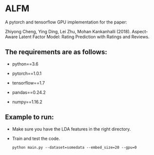 # ALFM

A pytorch and tensorflow GPU implementation for the paper:

Zhiyong Cheng, Ying Ding, Lei Zhu, Mohan Kankanhalli (2018). Aspect-Aware Latent Factor Model:  Rating Prediction with Ratings and Reviews.



## The requirements are as follows:
* python==3.6

* pytorch==1.0.1

* tensorflow==1.7

* pandas==0.24.2

* numpy==1.16.2

## Example to run:
* Make sure you have the LDA features in the right directory.

* Train and test the code.
	```
	python main.py --dataset=somedata --embed_size=20 --gpu=0
	```
